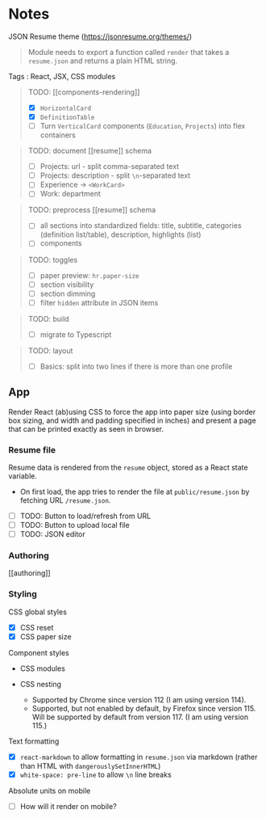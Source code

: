 # Notes

JSON Resume theme (<https://jsonresume.org/themes/>)

> Module needs to export a function called `render` that takes a `resume.json` and returns a plain HTML string.

Tags
: React, JSX, CSS modules

> TODO: [[components-rendering]]
>
> - [x] `HorizontalCard`
> - [x] `DefinitionTable`
> - [ ] Turn `VerticalCard` components (`Education`, `Projects`) into flex containers

> TODO: document [[resume]] schema
>
> - [ ] Projects: url - split comma-separated text
> - [ ] Projects: description - split `\n`-separated text
> - [ ] Experience &rarr; `<WorkCard>`
> - [ ] Work: department
 
> TODO: preprocess [[resume]] schema
>
> - [ ] all sections into standardized fields: title, subtitle, categories (definition list/table), description, highlights (list)
> - [ ] components

> TODO: toggles
>
> - [ ] paper preview: `hr.paper-size`
> - [ ] section visibility
> - [ ] section dimming
> - [ ] filter `hidden` attribute in JSON items

> TODO: build
>
> - [ ] migrate to Typescript

> TODO: layout
>
> - [ ] Basics: split into two lines if there is more than one profile

## App

Render React (ab)using CSS to force the app into paper size (using border box sizing, and width and padding specified in inches) and present a page that can be printed exactly as seen in browser.

### Resume file

Resume data is rendered from the `resume` object, stored as a React state variable.

- On first load, the app tries to render the file at `public/resume.json` by fetching URL `/resume.json`.
- [ ] TODO: Button to load/refresh from URL
- [ ] TODO: Button to upload local file
- [ ] TODO: JSON editor

### Authoring

[[authoring]]

### Styling

CSS global styles

- [x] CSS reset
- [x] CSS paper size

Component styles

- CSS modules
- CSS nesting

  - Supported by Chrome since version 112 (I am using version 114).
  - Supported, but not enabled by default, by Firefox since version 115. Will be supported by default from version 117. (I am using version 115.)

Text formatting

- [x] `react-markdown` to allow formatting in `resume.json` via markdown (rather than HTML with `dangerouslySetInnerHTML`)
- [x] `white-space: pre-line` to allow `\n` line breaks

Absolute units on mobile

- [ ] How will it render on mobile?
